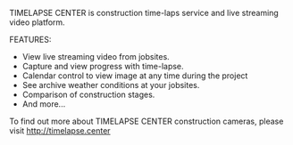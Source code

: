 TIMELAPSE CENTER is construction time-laps service and live streaming video platform.

FEATURES:
- View live streaming video from jobsites.
- Capture and view progress with time-lapse.
- Calendar control to view image at any time during the project
- See archive weather conditions at your jobsites.
- Comparison of construction stages.
- And more...

To find out more about TIMELAPSE CENTER construction cameras, please visit http://timelapse.center
